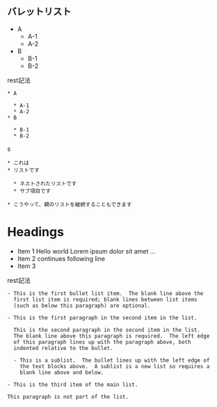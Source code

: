バレットリスト
-------------

- A
  - A-1
  - A-2
- B
  - B-1
  - B-2

rest記法
```eval_rst
* A

  * A-1
  * A-2
* B

  * B-1
  * B-2
```

s

```eval_rst
* これは
* リストです

  * ネストされたリストです
  * サブ項目です

* こうやって、親のリストを継続することもできます
```

# Headings

* Item 1
    Hello world
    Lorem ipsum dolor sit amet ...
* Item 2
  continues following line
* Item 3

rest記法
```eval_rst
- This is the first bullet list item.  The blank line above the
  first list item is required; blank lines between list items
  (such as below this paragraph) are optional.

- This is the first paragraph in the second item in the list.

  This is the second paragraph in the second item in the list.
  The blank line above this paragraph is required.  The left edge
  of this paragraph lines up with the paragraph above, both
  indented relative to the bullet.

  - This is a sublist.  The bullet lines up with the left edge of
    the text blocks above.  A sublist is a new list so requires a
    blank line above and below.

- This is the third item of the main list.

This paragraph is not part of the list.
```
